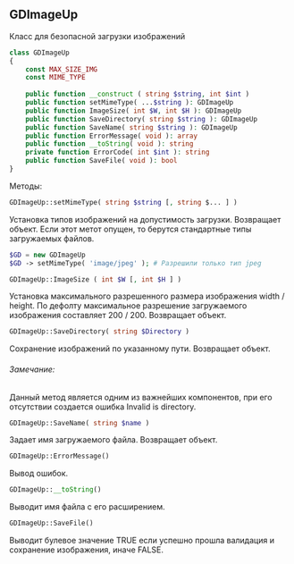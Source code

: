## GDImageUp
Класс для безопасной загрузки изображений
```PHP
class GDImageUp
{
	const MAX_SIZE_IMG
	const MIME_TYPE
	
	public function __construct ( string $string, int $int )
	public function setMimeType( ...$string ): GDImageUp
	public function ImageSize( int $W, int $H ): GDImageUp
	public function SaveDirectory( string $string ): GDImageUp
	public function SaveName( string $string ): GDImageUp
	public function ErrorMessage( void ): array
	public function __toString( void ): string
	private function ErrorCode( int $int ): string
	public function SaveFile( void ): bool
}
```

Методы:

```PHP
GDImageUp::setMimeType( string $string [, string $... ] )
```
Установка типов изображений на допустимость загрузки. Возвращает объект. Если этот метот опущен, то берутся стандартные типы загружаемых файлов.
```PHP
$GD = new GDImageUp
$GD -> setMimeType( 'image/jpeg' ); # Разрешили только тип jpeg
```



```PHP
GDImageUp::ImageSize ( int $W [, int $H ] )
```
Установка максимального разрешенного размера изображения width / height. По дефолту максимальное разрешение загружаемого изображения составляет 200 / 200. Возвращает объект.



```PHP
GDImageUp::SaveDirectory( string $Directory )
```
Сохранение изображений по указанному пути. Возвращает объект.
###### Замечание:
Данный метод является одним из важнейших компонентов, при его отсутствии создается ошибка Invalid is directory.



```PHP
GDImageUp::SaveName( string $name )
```
Задает имя загружаемого файла. Возвращает объект.



```PHP
GDImageUp::ErrorMessage()
```
Вывод ошибок.



```PHP
GDImageUp::__toString()
```
Выводит имя файла с его расширением.



```PHP
GDImageUp::SaveFile()
```
Выводит булевое значение TRUE если успешно прошла валидация и сохранение изображения, иначе FALSE.
